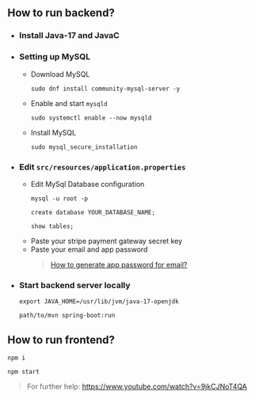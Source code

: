 ## How to run backend?

- ### Install Java-17 and JavaC

- ### Setting up MySQL
	- Download MySQL
        ```
        sudo dnf install community-mysql-server -y
        ```
	- Enable and start `mysqld`
        ```
        sudo systemctl enable --now mysqld
        ```
	- Install MySQL
        ```
        sudo mysql_secure_installation
        ```

- ### Edit **`src/resources/application.properties`**
  - Edit MySql Database configuration
    ```
    mysql -u root -p
    ```
    ```
    create database YOUR_DATABASE_NAME;
    ```
    ```
    show tables;
    ```
  - Paste your stripe payment gateway secret key
  - Paste your email and app password
	> [How to generate app password for email?](https://www.youtube.com/watch?v=T0Op3Qzz6Ms)

- ### Start backend server locally
	```
	export JAVA_HOME=/usr/lib/jvm/java-17-openjdk
	```
	```
	path/to/mvn spring-boot:run
	```

## How to run frontend?
```
npm i
```
```
npm start
```


> For further help: https://www.youtube.com/watch?v=9jkCJNoT4QA
